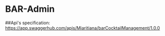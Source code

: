 # BAR-Admin

##Api's specification: https://app.swaggerhub.com/apis/Miaritiana/barCocktailManagement/1.0.0
